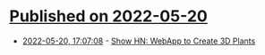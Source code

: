 # [Published on 2022-05-20](index.md)

* [2022-05-20, 17:07:08](https://news.ycombinator.com/item?id=31450127) - [Show HN: WebApp to Create 3D Plants](https://plant.jim-fx.com)

